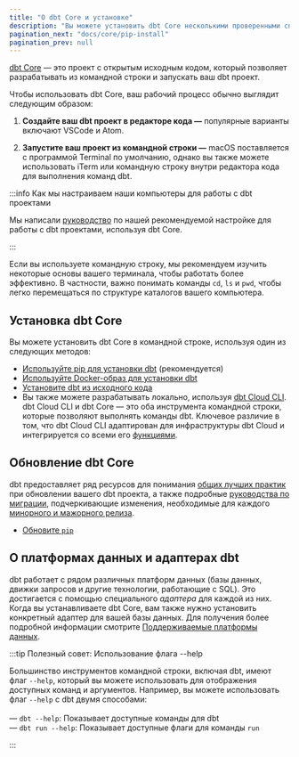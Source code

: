 ```yaml
---
title: "О dbt Core и установке"
description: "Вы можете установить dbt Core несколькими проверенными способами."
pagination_next: "docs/core/pip-install"
pagination_prev: null
---
```


[dbt Core](https://github.com/dbt-labs/dbt-core) — это проект с открытым исходным кодом, который позволяет разрабатывать из командной строки и запускать ваш dbt проект.

Чтобы использовать dbt Core, ваш рабочий процесс обычно выглядит следующим образом:

1. **Создайте ваш dbt проект в редакторе кода &mdash;** популярные варианты включают VSCode и Atom.

2. **Запустите ваш проект из командной строки &mdash;** macOS поставляется с программой Terminal по умолчанию, однако вы также можете использовать iTerm или командную строку внутри редактора кода для выполнения команд dbt.

:::info Как мы настраиваем наши компьютеры для работы с dbt проектами

Мы написали [руководство](https://discourse.getdbt.com/t/how-we-set-up-our-computers-for-working-on-dbt-projects/243) по нашей рекомендуемой настройке для работы с dbt проектами, используя dbt Core.

:::

Если вы используете командную строку, мы рекомендуем изучить некоторые основы вашего терминала, чтобы работать более эффективно. В частности, важно понимать команды `cd`, `ls` и `pwd`, чтобы легко перемещаться по структуре каталогов вашего компьютера.

## Установка dbt Core

Вы можете установить dbt Core в командной строке, используя один из следующих методов:

- [Используйте pip для установки dbt](/docs/core/pip-install) (рекомендуется)
- [Используйте Docker-образ для установки dbt](/docs/core/docker-install)
- [Установите dbt из исходного кода](/docs/core/source-install)
- Вы также можете разрабатывать локально, используя [dbt Cloud CLI](/docs/cloud/cloud-cli-installation). dbt Cloud CLI и dbt Core — это оба инструмента командной строки, которые позволяют выполнять команды dbt. Ключевое различие в том, что dbt Cloud CLI адаптирован для инфраструктуры dbt Cloud и интегрируется со всеми его [функциями](/docs/cloud/about-cloud/dbt-cloud-features).

## Обновление dbt Core

dbt предоставляет ряд ресурсов для понимания [общих лучших практик](/blog/upgrade-dbt-without-fear) при обновлении вашего dbt проекта, а также подробные [руководства по миграции](/docs/dbt-versions/core-upgrade), подчеркивающие изменения, необходимые для каждого [минорного и мажорного релиза](/docs/dbt-versions/core).

- [Обновите `pip`](/docs/core/pip-install#change-dbt-core-versions)

## О платформах данных и адаптерах dbt

dbt работает с рядом различных платформ данных (базы данных, движки запросов и другие технологии, работающие с SQL). Это достигается с помощью специального _адаптера_ для каждой из них. Когда вы устанавливаете dbt Core, вам также нужно установить конкретный адаптер для вашей базы данных. Для получения более подробной информации смотрите [Поддерживаемые платформы данных](/docs/supported-data-platforms).

:::tip Полезный совет: Использование флага --help

Большинство инструментов командной строки, включая dbt, имеют флаг `--help`, который вы можете использовать для отображения доступных команд и аргументов. Например, вы можете использовать флаг `--help` с dbt двумя способами:<br /><br />
&mdash; `dbt --help`: Показывает доступные команды для dbt<br />
&mdash; `dbt run --help`: Показывает доступные флаги для команды `run`

:::
